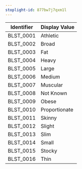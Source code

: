 ```yaml
---
stoplight-id: 877bw7j7qxm1l
---
```


Identifier  |  Display Value
------------|---------------
BLST_0001   |  Athletic
BLST_0002   |  Broad
BLST_0003   |  Fat
BLST_0004   |  Heavy
BLST_0005   |  Large
BLST_0006   |  Medium
BLST_0007   |  Muscular
BLST_0008   |  Not Known
BLST_0009   |  Obese
BLST_0010   |  Proportionate
BLST_0011   |  Skinny
BLST_0012   |  Slight
BLST_0013   |  Slim
BLST_0014   |  Small
BLST_0015   |  Stocky
BLST_0016   |  Thin